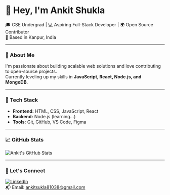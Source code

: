 # 👋 Hey, I'm Ankit Shukla

🎓 CSE Undergrad | 💻 Aspiring Full-Stack Developer | 🌍 Open Source Contributor  
📍 Based in Kanpur, India  

---

### 🚀 About Me

I'm passionate about building scalable web solutions and love contributing to open-source projects.  
Currently leveling up my skills in **JavaScript, React, Node.js, and MongoDB**.

---

### 🔧 Tech Stack
- **Frontend:** HTML, CSS, JavaScript, React
- **Backend:** Node.js (learning...)
- **Tools:** Git, GitHub, VS Code, Figma

---

### 📈 GitHub Stats
![Ankit's GitHub Stats](https://github-readme-stats.vercel.app/api?username=AnkitCreater&show_icons=true&theme=tokyonight)

---

### 🔗 Let's Connect
[![LinkedIn](https://img.shields.io/badge/LinkedIn-blue?logo=linkedin)](https://www.linkedin.com/in/ankit-shukla-b7a59818a)  
📬 Email: ankitsukla81038@gmail.com
